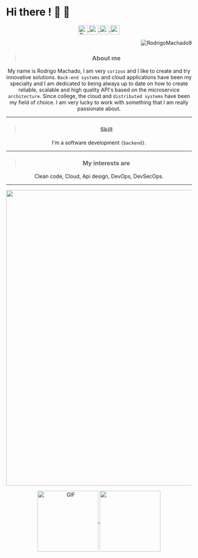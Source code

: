 # Hi there ! :shell: :snake:

<p align="center">
  <a href="https://stackoverflow.com/users/11627266/rmachado?tab=profile">
    <div style="text-align: center;">
    <img align="center" alt="Badge" height="25" src="https://img.shields.io/badge/-stackoverflow-black?style=flat-square&logo=Stackoverflow&logoColor=white&link=https://stackoverflow.com/users/11627266/rmachado?tab=profile" />
  </a>
      <a href="https://www.reddit.com/user/evilmachado/" target="_blank" >
	    <img
      align="center"
      height="25"
      src="https://img.shields.io/badge/-reddit-black?style=flat-square&logo=Reddit&logoColor=white&link=https://www.reddit.com/user/evilmachado/)](https://www.reddit.com/user/evilmachado/)"</a>
      <a href="https://discord.com/channels/@me/962419534386565120/" target="_blank" >
	    <img
      align="center"
      height="25"
      src="https://img.shields.io/badge/-discord-black?style=flat-square&logo=Discord&logoColor=white&link=https://discord.com/channels/@me/962419534386565120/)](https://discord.com/channels/@me/962419534386565120/)"</a>
      <a href="https://www.linkedin.com/in/rodrigo-machado-6b0b33177/"  target="_blank" >
	    <img
      align="center"
      height="25"
      src="https://img.shields.io/badge/-linkedin-blue?style=flat-square&logo=Linkedin&logoColor=white" />
		 </a>
</p>

      

<p align="right">
	<img src="https://komarev.com/ghpvc/?username=RodrigoMachado9&label=Visitors" alt="RodrigoMachado9" />
	
</p>
  
>### About me  
My name is Rodrigo Machado, I am very ```curious``` and I like to create and try innovative solutions. ```Back-end systems``` and cloud applications have been my specialty and I am dedicated to being always up to date on how to create reliable, scalable and high quality API's based on the microservice ```architecture```.
Since college, the cloud and ```distributed systems``` have been my field of choice. I am very lucky to work with something that I am really passionate about. 

***

>### Skill
I'm a software development ```{backend}```.
***


>### My interests are
Clean code, Cloud, Api design, DevOps, DevSecOps.
***
<a href="https://github.com/ryo-ma/github-profile-trophy">
  <img width=800 src="https://github-profile-trophy.vercel.app/?username=RodrigoMachado9&theme=chalk&column=8&no-frame=true&no-bg=true"/>
</a>


<p align="center">
  <a href="https://github.com/anuraghazra/github-readme-stats">
    <div style="text-align: center;">
    <img align="center" alt="GIF" height="165" src="https://media.giphy.com/media/du3J3cXyzhj75IOgvA/giphy.gif" />
    <img
      align="center"
      height="165"
      src="https://github-readme-stats.vercel.app/api?username=RodrigoMachado9&count_private=true&show_icons=true&custom_title=Github%20Status&hide=issues&theme=gruvbox"
    />
  </a>
</p>




